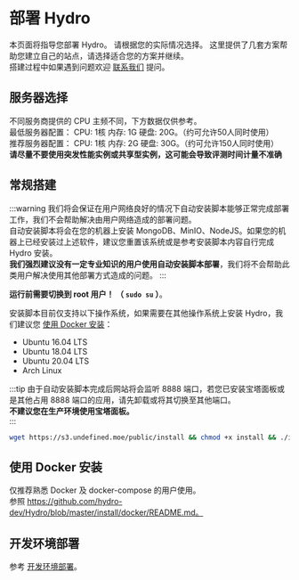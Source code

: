# 部署 Hydro

本页面将指导您部署 Hydro。 请根据您的实际情况选择。
这里提供了几套方案帮助您建立自己的站点，请选择适合您的方案并继续。  
搭建过程中如果遇到问题欢迎 [联系我们](/#联系我们) 提问。  

## 服务器选择

不同服务商提供的 CPU 主频不同，下方数据仅供参考。  
最低服务器配置： CPU: 1核 内存: 1G 硬盘: 20G。（约可允许50人同时使用）  
推荐服务器配置： CPU: 1核 内存: 2G 硬盘: 30G。（约可允许150人同时使用）  
**请尽量不要使用突发性能实例或共享型实例，这可能会导致评测时间计量不准确**  

## 常规搭建

:::warning
我们将会保证在用户网络良好的情况下自动安装脚本能够正常完成部署工作，我们不会帮助解决由用户网络造成的部署问题。  
自动安装脚本将会在您的机器上安装 MongoDB、MinIO、NodeJS。如果您的机器上已经安装过上述软件，建议您重置该系统或是参考安装脚本内容自行完成 Hydro 安装。  
**我们强烈建议没有一定专业知识的用户使用自动安装脚本部署**，我们将不会帮助此类用户解决使用其他部署方式造成的问题。
:::

**运行前需要切换到 root 用户！ （ `sudo su` ）**。  

安装脚本目前仅支持以下操作系统，如果需要在其他操作系统上安装 Hydro，我们建议您 [使用 Docker 安装](#使用-Docker-安装)：

- Ubuntu 16.04 LTS
- Ubuntu 18.04 LTS
- Ubuntu 20.04 LTS
- Arch Linux

:::tip
由于自动安装脚本完成后网站将会监听 8888 端口，若您已安装宝塔面板或是其他占用 8888 端口的应用，请先卸载或将其切换至其他端口。  
**不建议您在生产环境使用宝塔面板。**  
:::

```sh
wget https://s3.undefined.moe/public/install && chmod +x install && ./install
```

## 使用 Docker 安装

仅推荐熟悉 Docker 及 docker-compose 的用户使用。  
参照 https://github.com/hydro-dev/Hydro/blob/master/install/docker/README.md。

## 开发环境部署

参考 [开发环境部署](/dev/)。
